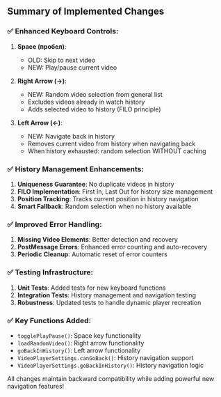 ## Summary of Implemented Changes

### ✅ Enhanced Keyboard Controls:

1. **Space (пробел)**: 
   - OLD: Skip to next video
   - NEW: Play/pause current video
   
2. **Right Arrow (→)**:
   - NEW: Random video selection from general list
   - Excludes videos already in watch history
   - Adds selected video to history (FILO principle)
   
3. **Left Arrow (←)**:  
   - NEW: Navigate back in history
   - Removes current video from history when navigating back
   - When history exhausted: random selection WITHOUT caching

### ✅ History Management Enhancements:

1. **Uniqueness Guarantee**: No duplicate videos in history
2. **FILO Implementation**: First In, Last Out for history size management
3. **Position Tracking**: Tracks current position in history navigation
4. **Smart Fallback**: Random selection when no history available

### ✅ Improved Error Handling:

1. **Missing Video Elements**: Better detection and recovery
2. **PostMessage Errors**: Enhanced error counting and auto-recovery  
3. **Periodic Cleanup**: Automatic reset of error counters

### ✅ Testing Infrastructure:

1. **Unit Tests**: Added tests for new keyboard functions
2. **Integration Tests**: History management and navigation testing
3. **Robustness**: Updated tests to handle dynamic player recreation

### ✅ Key Functions Added:

- `togglePlayPause()`: Space key functionality
- `loadRandomVideo()`: Right arrow functionality  
- `goBackInHistory()`: Left arrow functionality
- `VideoPlayerSettings.canGoBack()`: History navigation support
- `VideoPlayerSettings.goBackInHistory()`: History navigation logic

All changes maintain backward compatibility while adding powerful new navigation features!
